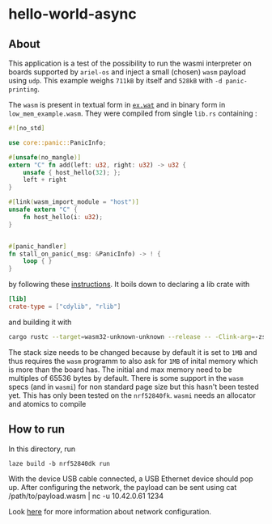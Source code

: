 # hello-world-async

## About

This application is a test of the possibility to run the wasmi interpreter on boards supported by `ariel-os`
and inject a small (chosen) `wasm` payload using `udp`. This example weighs `711kB` by itself and `528kB` with
`-d panic-printing`.

The `wasm` is present in textual form in [`ex.wat`](ex.wat) and in binary form in `low_mem_example.wasm`.
They were compiled from single `lib.rs` containing :
```rust
#![no_std]

use core::panic::PanicInfo;

#[unsafe(no_mangle)]
extern "C" fn add(left: u32, right: u32) -> u32 {
    unsafe { host_hello(32); };
    left + right
}

#[link(wasm_import_module = "host")]
unsafe extern "C" {
    fn host_hello(i: u32);
}


#[panic_handler]
fn stall_on_panic(_msg: &PanicInfo) -> ! {
    loop { }
}
```
by following these [instructions](https://surma.dev/things/rust-to-webassembly/). It boils down to declaring a lib crate with
```toml
[lib]
crate-type = ["cdylib", "rlib"]
```
and building it with
```bash
cargo rustc --target=wasm32-unknown-unknown --release -- -Clink-arg=-zstack-size=16 -Clink-arg=--initial-memory=65536
```
The stack size needs to be changed because by default it is set to `1MB` and thus requires the `wasm` programm to also ask for `1MB` of inital memory which is more than the board has.
The initial and max memory need to be multiples of 65536 bytes by default. There is some support in the `wasm` specs (and in `wasmi`) for non standard page size but this hasn't been tested yet.
This has only been tested on the `nrf52840fk`. `wasmi` needs an allocator and atomics to compile

## How to run

In this directory, run

    laze build -b nrf52840dk run

With the device USB cable connected, a USB Ethernet device should pop up.
After configuring the network, the payload can be sent using
    cat /path/to/payload.wasm | nc -u 10.42.0.61 1234

Look [here](../README.md#networking) for more information about network configuration.

